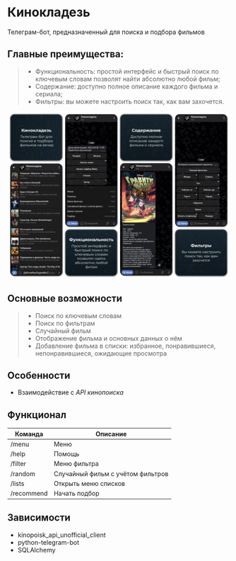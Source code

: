 # Кинокладезь

Телеграм-бот, предназначенный для поиска и подбора фильмов

## Главные преимущества:

> - Функциональность: простой интерфейс и быстрый поиск по ключевым словам позволят найти абсолютно любой фильм;
> - Содержание: доступно полное описание каждого фильма и сериала;
> - Фильтры: вы можете настроить поиск так, как вам захочется.

![ad](screenshots/ad.png)

## Основные возможности

> - Поиск по ключевым словам
> - Поиск по фильтрам
> - Случайный фильм
> - Отображение фильма и основных данных о нём
> - Добавление фильма в списки: избранное, понравившиеся, непонравившиеся, ожидающие просмотра

## Особенности

* Взаимодействие с *API кинопоиска*

## Функционал

| Команда     | Описание                           |
|-------------|------------------------------------|
| /menu       | Меню                               |
| /help       | Помощь                             |
| /filter     | Меню фильтра                       |
| /random     | Случайный фильм с учётом фильтров  |
| /lists      | Открыть меню списков               |
| /recommend  | Начать подбор                      |

## Зависимости

* kinopoisk_api_unofficial_client
* python-telegram-bot
* SQLAlchemy
